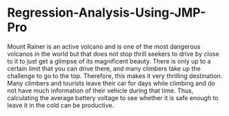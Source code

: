# Regression-Analysis-Using-JMP-Pro
Mount Rainer is an active volcano and is one of the most dangerous volcanos in the world but that does not stop thrill seekers to drive by close to it to just get a glimpse of its magnificent beauty. There is only up to a certain limit that you can drive there, and many climbers take up the challenge to go to the top. Therefore, this makes it very thrilling destination.   Many climbers and tourists leave their car for days while climbing and do not have much information of their vehicle during that time. Thus, calculating the average battery voltage to see whether it is safe enough to leave it in the cold can be productive.
